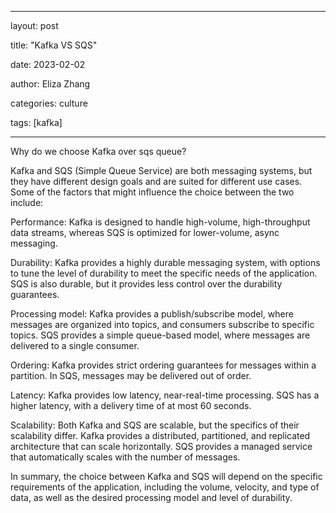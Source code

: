 

---

layout: post

title:  "Kafka VS SQS"

date:   2023-02-02

author: Eliza Zhang

categories: culture

tags: [kafka]

---
Why do we choose Kafka over sqs queue? 

Kafka and SQS (Simple Queue Service) are both messaging systems, but they have different design goals and are suited for different use cases. Some of the factors that might influence the choice between the two include:

Performance: Kafka is designed to handle high-volume, high-throughput data streams, whereas SQS is optimized for lower-volume, async messaging.

Durability: Kafka provides a highly durable messaging system, with options to tune the level of durability to meet the specific needs of the application. SQS is also durable, but it provides less control over the durability guarantees.

Processing model: Kafka provides a publish/subscribe model, where messages are organized into topics, and consumers subscribe to specific topics. SQS provides a simple queue-based model, where messages are delivered to a single consumer.

Ordering: Kafka provides strict ordering guarantees for messages within a partition. In SQS, messages may be delivered out of order.

Latency: Kafka provides low latency, near-real-time processing. SQS has a higher latency, with a delivery time of at most 60 seconds.

Scalability: Both Kafka and SQS are scalable, but the specifics of their scalability differ. Kafka provides a distributed, partitioned, and replicated architecture that can scale horizontally. SQS provides a managed service that automatically scales with the number of messages.

In summary, the choice between Kafka and SQS will depend on the specific requirements of the application, including the volume, velocity, and type of data, as well as the desired processing model and level of durability.
